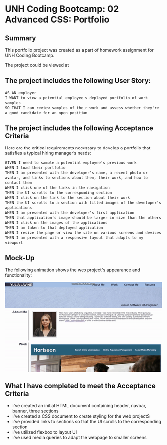 # UNH Coding Bootcamp: 02 Advanced CSS: Portfolio

## Summary
This portfolio project was created as a part of homework assignment for UNH Coding Bootcamp. 

The project could be viewed at 





## The project includes the following User Story:

```
AS AN employer
I WANT to view a potential employee's deployed portfolio of work samples
SO THAT I can review samples of their work and assess whether they're a good candidate for an open position
```


## The project includes the following Acceptance Criteria

Here are the critical requirements necessary to develop a portfolio that satisfies a typical hiring manager’s needs:

```
GIVEN I need to sample a potential employee's previous work
WHEN I load their portfolio
THEN I am presented with the developer's name, a recent photo or avatar, and links to sections about them, their work, and how to contact them
WHEN I click one of the links in the navigation
THEN the UI scrolls to the corresponding section
WHEN I click on the link to the section about their work
THEN the UI scrolls to a section with titled images of the developer's applications
WHEN I am presented with the developer's first application
THEN that application's image should be larger in size than the others
WHEN I click on the images of the applications
THEN I am taken to that deployed application
WHEN I resize the page or view the site on various screens and devices
THEN I am presented with a responsive layout that adapts to my viewport
```


## Mock-Up

The following animation shows the web project's appearance and functionality:

![portfolio demo](./assets/images/project-gif.gif)


## What I have completed to meet the Acceptance Criteria

* I've created an initial HTML document containing header, navbar, banner, three sections
* I've created a CSS document to create styling for the web projectS
* I've provided links to sections so that the UI scrolls to the corresponding section
* I've utilized flexbox to layout UI
* I've used media queries to adapt the webpage to smaller screens
